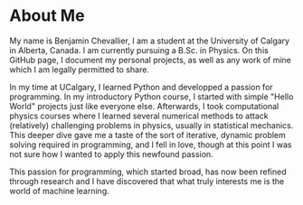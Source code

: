 # About Me
My name is Benjamin Chevallier, I am a student at the University of Calgary in Alberta, Canada. I am currently pursuing a B.Sc. in Physics. On this GitHub page, I document my personal projects, as well as any work of mine which I am legally permitted to share.

In my time at UCalgary, I learned Python and developped a passion for programming. In my introductory Python course, I started with simple "Hello World" projects just like everyone else. Afterwards, I took computational physics courses where I learned several numerical methods to attack (relatively) challenging problems in physics, usually in statistical mechanics. This deeper dive gave me a taste of the sort of iterative, dynamic problem solving required in programming, and I fell in love, though at this point I was not sure how I wanted to apply this newfound passion.

This passion for programming, which started broad, has now been refined through research and I have discovered that what truly interests me is the world of machine learning.
